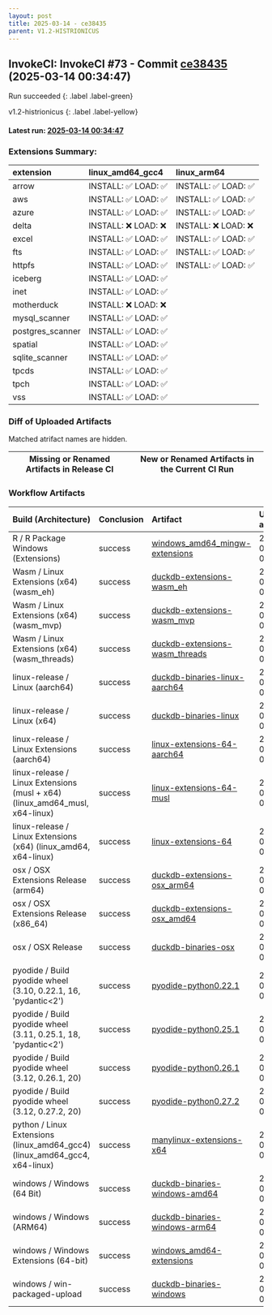 ```yaml
---
layout: post
title: 2025-03-14 - ce38435
parent: V1.2-HISTRIONICUS
---
```



## InvokeCI: InvokeCI #73 - Commit [ce38435](https://github.com/duckdb/duckdb/actions/runs/13847337229) (2025-03-14 00:34:47)
 Run succeeded
{: .label .label-green}

v1.2-histrionicus
{: .label .label-yellow}

#### Latest run: [ 2025-03-14 00:34:47 ](https://github.com/duckdb/duckdb/actions/runs/13847337229)

### Extensions Summary:

| extension        | linux_amd64_gcc4   | linux_arm64        |
|:-----------------|:-------------------|:-------------------|
| arrow            | INSTALL: ✅ LOAD: ✅ | INSTALL: ✅ LOAD: ✅ |
| aws              | INSTALL: ✅ LOAD: ✅ | INSTALL: ✅ LOAD: ✅ |
| azure            | INSTALL: ✅ LOAD: ✅ | INSTALL: ✅ LOAD: ✅ |
| delta            | INSTALL: ❌ LOAD: ❌ | INSTALL: ❌ LOAD: ❌ |
| excel            | INSTALL: ✅ LOAD: ✅ | INSTALL: ✅ LOAD: ✅ |
| fts              | INSTALL: ✅ LOAD: ✅ | INSTALL: ✅ LOAD: ✅ |
| httpfs           | INSTALL: ✅ LOAD: ✅ | INSTALL: ✅ LOAD: ✅ |
| iceberg          | INSTALL: ✅ LOAD: ✅ |                    |
| inet             | INSTALL: ✅ LOAD: ✅ |                    |
| motherduck       | INSTALL: ❌ LOAD: ❌ |                    |
| mysql_scanner    | INSTALL: ✅ LOAD: ✅ |                    |
| postgres_scanner | INSTALL: ✅ LOAD: ✅ |                    |
| spatial          | INSTALL: ✅ LOAD: ✅ |                    |
| sqlite_scanner   | INSTALL: ✅ LOAD: ✅ |                    |
| tpcds            | INSTALL: ✅ LOAD: ✅ |                    |
| tpch             | INSTALL: ✅ LOAD: ✅ |                    |
| vss              | INSTALL: ✅ LOAD: ✅ |                    |

### Diff of Uploaded Artifacts
Matched atrifact names are hidden.

| Missing or Renamed Artifacts in Release CI   | New or Renamed Artifacts in the Current CI Run   |
|----------------------------------------------|--------------------------------------------------|

### Workflow Artifacts

| Build (Architecture)                                                        | Conclusion   | Artifact                                                                                                         | Uploaded at         |
|:----------------------------------------------------------------------------|:-------------|:-----------------------------------------------------------------------------------------------------------------|:--------------------|
| R / R Package Windows (Extensions)                                          | success      | [windows_amd64_mingw-extensions](https://github.com/duckdb/duckdb/actions/runs/13847337229/artifacts/2750010640) | 2025-03-14 01:46:21 |
| Wasm / Linux Extensions (x64) (wasm_eh)                                     | success      | [duckdb-extensions-wasm_eh](https://github.com/duckdb/duckdb/actions/runs/13847337229/artifacts/2749912574)      | 2025-03-14 01:13:07 |
| Wasm / Linux Extensions (x64) (wasm_mvp)                                    | success      | [duckdb-extensions-wasm_mvp](https://github.com/duckdb/duckdb/actions/runs/13847337229/artifacts/2749916522)     | 2025-03-14 01:14:25 |
| Wasm / Linux Extensions (x64) (wasm_threads)                                | success      | [duckdb-extensions-wasm_threads](https://github.com/duckdb/duckdb/actions/runs/13847337229/artifacts/2749920815) | 2025-03-14 01:15:53 |
| linux-release / Linux (aarch64)                                             | success      | [duckdb-binaries-linux-aarch64](https://github.com/duckdb/duckdb/actions/runs/13847337229/artifacts/2750016213)  | 2025-03-14 01:48:15 |
| linux-release / Linux (x64)                                                 | success      | [duckdb-binaries-linux](https://github.com/duckdb/duckdb/actions/runs/13847337229/artifacts/2750011852)          | 2025-03-14 01:46:44 |
| linux-release / Linux Extensions (aarch64)                                  | success      | [linux-extensions-64-aarch64](https://github.com/duckdb/duckdb/actions/runs/13847337229/artifacts/2750103478)    | 2025-03-14 02:16:24 |
| linux-release / Linux Extensions (musl + x64) (linux_amd64_musl, x64-linux) | success      | [linux-extensions-64-musl](https://github.com/duckdb/duckdb/actions/runs/13847337229/artifacts/2750036326)       | 2025-03-14 01:54:50 |
| linux-release / Linux Extensions (x64) (linux_amd64, x64-linux)             | success      | [linux-extensions-64](https://github.com/duckdb/duckdb/actions/runs/13847337229/artifacts/2749924938)            | 2025-03-14 01:17:23 |
| osx / OSX Extensions Release (arm64)                                        | success      | [duckdb-extensions-osx_arm64](https://github.com/duckdb/duckdb/actions/runs/13847337229/artifacts/2749972395)    | 2025-03-14 01:34:13 |
| osx / OSX Extensions Release (x86_64)                                       | success      | [duckdb-extensions-osx_amd64](https://github.com/duckdb/duckdb/actions/runs/13847337229/artifacts/2749983225)    | 2025-03-14 01:37:30 |
| osx / OSX Release                                                           | success      | [duckdb-binaries-osx](https://github.com/duckdb/duckdb/actions/runs/13847337229/artifacts/2749927584)            | 2025-03-14 01:18:19 |
| pyodide / Build pyodide wheel (3.10, 0.22.1, 16, 'pydantic<2')              | success      | [pyodide-python0.22.1](https://github.com/duckdb/duckdb/actions/runs/13847337229/artifacts/2749866934)           | 2025-03-14 00:58:25 |
| pyodide / Build pyodide wheel (3.11, 0.25.1, 18, 'pydantic<2')              | success      | [pyodide-python0.25.1](https://github.com/duckdb/duckdb/actions/runs/13847337229/artifacts/2749877365)           | 2025-03-14 01:01:54 |
| pyodide / Build pyodide wheel (3.12, 0.26.1, 20)                            | success      | [pyodide-python0.26.1](https://github.com/duckdb/duckdb/actions/runs/13847337229/artifacts/2749884282)           | 2025-03-14 01:04:03 |
| pyodide / Build pyodide wheel (3.12, 0.27.2, 20)                            | success      | [pyodide-python0.27.2](https://github.com/duckdb/duckdb/actions/runs/13847337229/artifacts/2749885637)           | 2025-03-14 01:04:30 |
| python / Linux Extensions (linux_amd64_gcc4) (linux_amd64_gcc4, x64-linux)  | success      | [manylinux-extensions-x64](https://github.com/duckdb/duckdb/actions/runs/13847337229/artifacts/2750055484)       | 2025-03-14 02:01:14 |
| windows / Windows (64 Bit)                                                  | success      | [duckdb-binaries-windows-amd64](https://github.com/duckdb/duckdb/actions/runs/13847337229/artifacts/2749930499)  | 2025-03-14 01:19:19 |
| windows / Windows (ARM64)                                                   | success      | [duckdb-binaries-windows-arm64](https://github.com/duckdb/duckdb/actions/runs/13847337229/artifacts/2750030231)  | 2025-03-14 01:53:00 |
| windows / Windows Extensions (64-bit)                                       | success      | [windows_amd64-extensions](https://github.com/duckdb/duckdb/actions/runs/13847337229/artifacts/2750228205)       | 2025-03-14 02:55:36 |
| windows / win-packaged-upload                                               | success      | [duckdb-binaries-windows](https://github.com/duckdb/duckdb/actions/runs/13847337229/artifacts/2750080453)        | 2025-03-14 02:09:11 |
